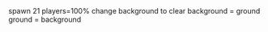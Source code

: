 <spwan in main server>
spawn 21 players=100%
change background to clear
background = ground 
ground = background
